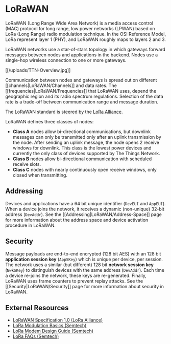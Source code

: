 # LoRaWAN

LoRaWAN (Long Range Wide Area Network) is a media access control (MAC) protocol for long range, low power networks (LPWAN) based on LoRa (Long Range) radio modulation technique. In the OSI Reference Model, LoRa represent layer 1 (PHY), and LoRaWAN roughly maps to layers 2 and 3.

LoRaWAN networks use a star-of-stars topology in which gateways forward messages between nodes and applications in the backend. Nodes use a single-hop wireless connection to one or more gateways.

[[/uploads/TTN-Overview.jpg]]

Communication between nodes and gateways is spread out on different [[channels|LoRaWAN/Channels]] and data rates. The [[frequencies|LoRaWAN/Frequencies]] that LoRaWAN uses, depend the geographic region and its radio spectrum regulations. Selection of the data rate is a trade-off between communication range and message duration.

The LoRaWAN standard is steered by the [LoRa Alliance](https://www.lora-alliance.org/).

LoRaWAN defines three classes of nodes:
  - **Class A** nodes allow bi-directional communications, but downlink messages can only be transmitted only after an uplink transmission by the node. After sending an uplink message, the node opens 2 receive windows for downlink. This class is the lowest power devices and currently the only class of devices supported by The Things Network.
  - **Class B** nodes allow bi-directional communication with scheduled receive slots.
  - **Class C** nodes with nearly continuously open receive windows, only closed when transmitting.

## Addressing

Devices and applications have a 64 bit unique identifier (`DevEUI` and `AppEUI`). When a device joins the network, it receives a dynamic (non-unique) 32-bit address (`DevAddr`). See the [[Addressing|LoRaWAN/Address-Space]] page for more information about the address space and device activation procedure in LoRaWAN.

## Security

Message payloads are end-to-end encrypted (128 bit AES) with an 128 bit **application session key** (`AppSKey`) which is unique per device, per session. The network uses a similar (but different) 128 bit **network session key** (`NwkSKey`) to distinguish devices with the same address (`DevAddr`). Each time a device re-joins the network, these keys are re-generated. Finally, LoRaWAN uses frame counters to prevent replay attacks. See the [[Security|LoRaWAN/Security]] page for more information about security in LoRaWAN.

## External Resources

* [LoRaWAN Specification 1.0 (LoRa Alliance)](https://www.lora-alliance.org/portals/0/specs/LoRaWAN%20Specification%201R0.pdf)
* [LoRa Modulation Basics (Semtech)](http://www.semtech.com/images/datasheet/an1200.22.pdf)
* [LoRa Modem Design Guide (Semtech)](http://www.semtech.com/images/datasheet/LoraDesignGuide_STD.pdf)
* [LoRa FAQs (Semtech)](http://www.semtech.com/wireless-rf/lora/LoRa-FAQs.pdf)

